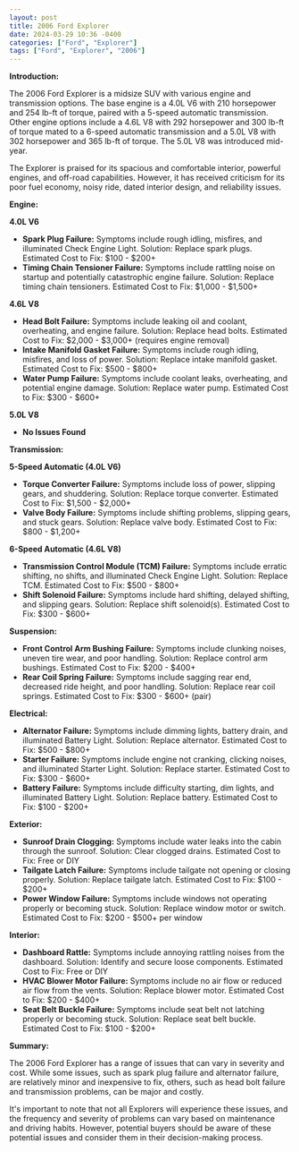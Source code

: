 ```yaml
---
layout: post
title: 2006 Ford Explorer
date: 2024-03-29 10:36 -0400
categories: ["Ford", "Explorer"]
tags: ["Ford", "Explorer", "2006"]
---
```

**Introduction:**

The 2006 Ford Explorer is a midsize SUV with various engine and transmission options. The base engine is a 4.0L V6 with 210 horsepower and 254 lb-ft of torque, paired with a 5-speed automatic transmission. Other engine options include a 4.6L V8 with 292 horsepower and 300 lb-ft of torque mated to a 6-speed automatic transmission and a 5.0L V8 with 302 horsepower and 365 lb-ft of torque. The 5.0L V8 was introduced mid-year.

The Explorer is praised for its spacious and comfortable interior, powerful engines, and off-road capabilities. However, it has received criticism for its poor fuel economy, noisy ride, dated interior design, and reliability issues.

**Engine:**

**4.0L V6**
* **Spark Plug Failure:** Symptoms include rough idling, misfires, and illuminated Check Engine Light. Solution: Replace spark plugs. Estimated Cost to Fix: $100 - $200+
* **Timing Chain Tensioner Failure:** Symptoms include rattling noise on startup and potentially catastrophic engine failure. Solution: Replace timing chain tensioners. Estimated Cost to Fix: $1,000 - $1,500+

**4.6L V8**
* **Head Bolt Failure:** Symptoms include leaking oil and coolant, overheating, and engine failure. Solution: Replace head bolts. Estimated Cost to Fix: $2,000 - $3,000+ (requires engine removal)
* **Intake Manifold Gasket Failure:** Symptoms include rough idling, misfires, and loss of power. Solution: Replace intake manifold gasket. Estimated Cost to Fix: $500 - $800+
* **Water Pump Failure:** Symptoms include coolant leaks, overheating, and potential engine damage. Solution: Replace water pump. Estimated Cost to Fix: $300 - $600+

**5.0L V8**
* **No Issues Found**

**Transmission:**

**5-Speed Automatic (4.0L V6)**
* **Torque Converter Failure:** Symptoms include loss of power, slipping gears, and shuddering. Solution: Replace torque converter. Estimated Cost to Fix: $1,500 - $2,000+
* **Valve Body Failure:** Symptoms include shifting problems, slipping gears, and stuck gears. Solution: Replace valve body. Estimated Cost to Fix: $800 - $1,200+

**6-Speed Automatic (4.6L V8)**
* **Transmission Control Module (TCM) Failure:** Symptoms include erratic shifting, no shifts, and illuminated Check Engine Light. Solution: Replace TCM. Estimated Cost to Fix: $500 - $800+
* **Shift Solenoid Failure:** Symptoms include hard shifting, delayed shifting, and slipping gears. Solution: Replace shift solenoid(s). Estimated Cost to Fix: $300 - $600+

**Suspension:**

* **Front Control Arm Bushing Failure:** Symptoms include clunking noises, uneven tire wear, and poor handling. Solution: Replace control arm bushings. Estimated Cost to Fix: $200 - $400+
* **Rear Coil Spring Failure:** Symptoms include sagging rear end, decreased ride height, and poor handling. Solution: Replace rear coil springs. Estimated Cost to Fix: $300 - $600+ (pair)

**Electrical:**

* **Alternator Failure:** Symptoms include dimming lights, battery drain, and illuminated Battery Light. Solution: Replace alternator. Estimated Cost to Fix: $500 - $800+
* **Starter Failure:** Symptoms include engine not cranking, clicking noises, and illuminated Starter Light. Solution: Replace starter. Estimated Cost to Fix: $300 - $600+
* **Battery Failure:** Symptoms include difficulty starting, dim lights, and illuminated Battery Light. Solution: Replace battery. Estimated Cost to Fix: $100 - $200+

**Exterior:**

* **Sunroof Drain Clogging:** Symptoms include water leaks into the cabin through the sunroof. Solution: Clear clogged drains. Estimated Cost to Fix: Free or DIY
* **Tailgate Latch Failure:** Symptoms include tailgate not opening or closing properly. Solution: Replace tailgate latch. Estimated Cost to Fix: $100 - $200+
* **Power Window Failure:** Symptoms include windows not operating properly or becoming stuck. Solution: Replace window motor or switch. Estimated Cost to Fix: $200 - $500+ per window

**Interior:**

* **Dashboard Rattle:** Symptoms include annoying rattling noises from the dashboard. Solution: Identify and secure loose components. Estimated Cost to Fix: Free or DIY
* **HVAC Blower Motor Failure:** Symptoms include no air flow or reduced air flow from the vents. Solution: Replace blower motor. Estimated Cost to Fix: $200 - $400+
* **Seat Belt Buckle Failure:** Symptoms include seat belt not latching properly or becoming stuck. Solution: Replace seat belt buckle. Estimated Cost to Fix: $100 - $200+

**Summary:**

The 2006 Ford Explorer has a range of issues that can vary in severity and cost. While some issues, such as spark plug failure and alternator failure, are relatively minor and inexpensive to fix, others, such as head bolt failure and transmission problems, can be major and costly.

It's important to note that not all Explorers will experience these issues, and the frequency and severity of problems can vary based on maintenance and driving habits. However, potential buyers should be aware of these potential issues and consider them in their decision-making process.
